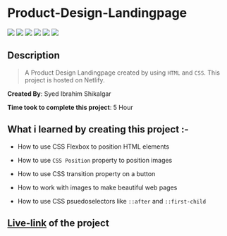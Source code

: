 # Product-Design-Landingpage

![](https://img.shields.io/badge/-HTML-orange)
![](https://img.shields.io/badge/-CSS-green)
![](https://img.shields.io/badge/-CSS--FLEXBOX-lightblue)
![](https://img.shields.io/badge/-CSS--POSITION-red)
![](https://img.shields.io/badge/-HOVER-blue)
![](https://img.shields.io/badge/-NETLIFY-yellow)

## Description

>A Product Design Landingpage created by using `HTML` and `CSS`. This project is hosted on Netlify.

**Created By**: Syed Ibrahim Shikalgar

**Time took to complete this project**: 5 Hour

## What i learned by creating this project :-

- How to use CSS Flexbox to position HTML elements

- How to use `CSS Position` property to position images

- How to use CSS transition property on a button

- How to work with images to make beautiful web pages

- How to use CSS psuedoselectors like `::after` and `::first-child`

## [Live-link]() of the project